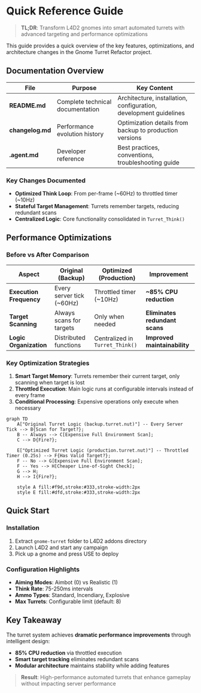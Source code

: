 # Quick Reference Guide

> **TL;DR**: Transform L4D2 gnomes into smart automated turrets with advanced targeting and performance optimizations

This guide provides a quick overview of the key features, optimizations, and architecture changes in the Gnome Turret Refactor project.

## Documentation Overview

| File | Purpose | Key Content |
|------|---------|-------------|
| **README.md** | Complete technical documentation | Architecture, installation, configuration, development guidelines |
| **changelog.md** | Performance evolution history | Optimization details from backup to production versions |
| **.agent.md** | Developer reference | Best practices, conventions, troubleshooting guide |

### Key Changes Documented
- **Optimized Think Loop**: From per-frame (~60Hz) to throttled timer (~10Hz)
- **Stateful Target Management**: Turrets remember targets, reducing redundant scans
- **Centralized Logic**: Core functionality consolidated in `Turret_Think()`

## Performance Optimizations

### Before vs After Comparison

| Aspect | Original (Backup) | Optimized (Production) | Improvement |
|--------|-------------------|------------------------|-------------|
| **Execution Frequency** | Every server tick (~60Hz) | Throttled timer (~10Hz) | **~85% CPU reduction** |
| **Target Scanning** | Always scans for targets | Only when needed | **Eliminates redundant scans** |
| **Logic Organization** | Distributed functions | Centralized in `Turret_Think()` | **Improved maintainability** |

### Key Optimization Strategies

1. **Smart Target Memory**: Turrets remember their current target, only scanning when target is lost
2. **Throttled Execution**: Main logic runs at configurable intervals instead of every frame
3. **Conditional Processing**: Expensive operations only execute when necessary

```mermaid
graph TD
    A["Original Turret Logic (backup.turret.nut)"] -- Every Server Tick --> B{Scan for Target?};
    B -- Always --> C[Expensive Full Environment Scan];
    C --> D{Fire?};

    E["Optimized Turret Logic (production.turret.nut)"] -- Throttled Timer (0.25s) --> F{Has Valid Target?};
    F -- No --> G[Expensive Full Environment Scan];
    F -- Yes --> H[Cheaper Line-of-Sight Check];
    G --> H;
    H --> I{Fire?};

    style A fill:#f9d,stroke:#333,stroke-width:2px
    style E fill:#dfd,stroke:#333,stroke-width:2px
```

## Quick Start

### Installation
1. Extract `gnome-turret` folder to L4D2 addons directory
2. Launch L4D2 and start any campaign
3. Pick up a gnome and press USE to deploy

### Configuration Highlights
- **Aiming Modes**: Aimbot (0) vs Realistic (1)
- **Think Rate**: 75-250ms intervals
- **Ammo Types**: Standard, Incendiary, Explosive
- **Max Turrets**: Configurable limit (default: 8)

## Key Takeaway

The turret system achieves **dramatic performance improvements** through intelligent design:
- **85% CPU reduction** via throttled execution
- **Smart target tracking** eliminates redundant scans  
- **Modular architecture** maintains stability while adding features

> **Result**: High-performance automated turrets that enhance gameplay without impacting server performance